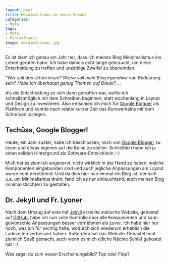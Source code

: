 ```yaml
---
layout: post
title: Meinimalismus im neuen Gewand
categories:
- Meta
tags:
- Meta
- Minimalismus
image: meinimalismus.jpg
---
```


Es ist ziemlich genau ein Jahr her, dass ich meinen Blog Meinimalismus ins
Leben gerufen habe. Ich habe damals echt lange gebraucht, um diese Entscheidung
zu treffen und unzählige Zweifel zu überwinden.

*"Wer soll das schon lesen? Wieso soll mein Blog irgendwie von Bedeutung sein?
Habe ich überhaupt genug Themen auf Dauer? ...*

Als die Entscheidung an sich dann getroffen war, wollte ich
schnellstmöglich mit dem Schreiben beginnen, statt wochenlang in Layout und
Design zu investieren. Also entschied ich mich für
[Google Blogger](https://www.blogger.com/about/?hl=de) als Plattform und
konnte nach relativ kurzer Zeit des Rumwerkelns mit dem Schreiben loslegen.

## Tschüss, Google Blogger!

Heute, ein Jahr später, habe ich beschlossen, mich von
[Google Blogger](https://www.blogger.com/about/?hl=de) zu lösen und etwas
eigenes auf die Beine zu stellen. Schließlich habe ich ja einen soliden
Hintergrund als Software-Entwicklerin :-)

Mich hat es ziemlich angenervt, nicht wirklich in der Hand zu haben, welche
Komponenten eingebunden sind und auch jegliche Anpassungen am Layout waren
echt nervtötend.
Und da dies hier nun einmal ein Blog ist, der sich u.a. um Minimalismus dreht,
fand ich es nur einleuchtend, auch meinen Blog minimalistisch(er) zu gestalten.

## Dr. Jekyll und Fr. Lyoner

Nach dem Umzug auf eine mit [Jekyll](https://jekyllrb.com/) erstellte statische
Website, gehostet auf [GitHub](https://github.com/), habe ich nun volle
Kontrolle über alle Komponenten und kann gewünschte Anpassungen besser
vornehmen als zuvor. Ich habe hier nur noch, was ich für wichtig halte, wodurch
sich wiederum erheblich die Ladezeiten verbessert haben.
Außerdem hat das Website-Gebastel echt ziemlich Spaß gemacht, auch wenn
es mich etliche Nächte Schlaf gekostet hat :-)

Was sagst du zum neuen Erscheinungsbild? Top oder Flop?

